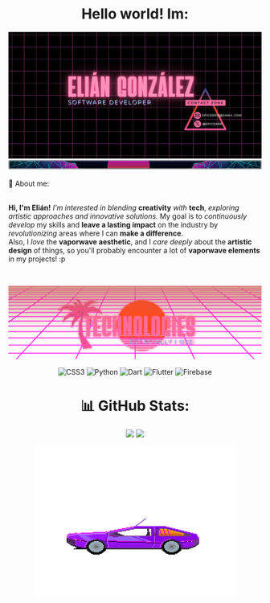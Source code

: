 <div align="center">

# Hello world! Im:

<img src="./img/banner.jpg" alt="banner image">
<img src="./img/separator.jpg" alt="separator">
</div>
<br/>
💬 About me:<br><br>

**Hi, I'm Elián!**
*I'm interested in blending* **creativity** *with* **tech**, *exploring artistic approaches and innovative solutions.* My goal is to *continuously develop* my skills and **leave a lasting impact** on the industry by *revolutionizing* areas where I can **make a difference**.<br>
Also, I *love* the **vaporwave aesthetic**, and I *care deeply* about the **artistic design** of things, so you'll probably encounter a lot of **vaporwave elements** in my projects! :p<br>

<br/>
<div align="center">

<img src="./img/tech.png" alt="techpng"><br/>


![CSS3](https://img.shields.io/badge/css3-%231572B6.svg?style=for-the-badge&logo=css3&logoColor=white) ![Python](https://img.shields.io/badge/python-3670A0?style=for-the-badge&logo=python&logoColor=ffdd54) ![Dart](https://img.shields.io/badge/dart-%230175C2.svg?style=for-the-badge&logo=dart&logoColor=white) ![Flutter](https://img.shields.io/badge/Flutter-%2302569B.svg?style=for-the-badge&logo=Flutter&logoColor=white) ![Firebase](https://img.shields.io/badge/firebase-a08021?style=for-the-badge&logo=firebase&logoColor=ffcd34)

# 📊 GitHub Stats:
![](https://github-readme-stats.vercel.app/api?username=Epicder&theme=radical&hide_border=true&include_all_commits=true&count_private=true)
![](https://github-readme-stats.vercel.app/api/top-langs/?username=Epicder&theme=radical&hide_border=true&include_all_commits=true&count_private=true&layout=compact)

<img src="./img/car.gif" alt="cargif" width="400" height="300"><br/>

</div>

